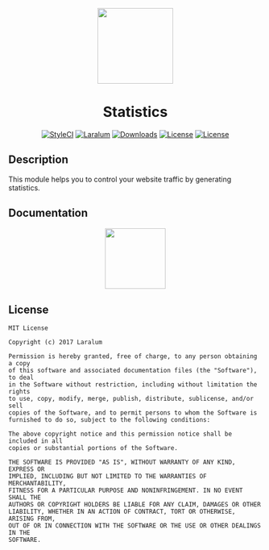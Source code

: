 <p align="center"><a href="https://laralum.com"><img height="150" src="https://avatars1.githubusercontent.com/u/22253051"></a></p>

<h1 align="center">Statistics</h1>

<p align="center">
<a href="https://styleci.io/repos/83798695"><img src="https://styleci.io/repos/83798695/shield?style=flat&branch=master" alt="StyleCI"></a>
<a href="https://github.com/laralum"><img src="https://img.shields.io/badge/Built%20For-Laralum-orange.svg" alt="Laralum"></a>
<a href="https://github.com/laralum/Statistics"><img src="https://poser.pugx.org/laralum/statistics/d/total.svg" alt="Downloads"></a>
<a href="https://github.com/Laralum/Statistics/releases"><img src="https://poser.pugx.org/laralum/statistics/v/stable.svg" alt="License"></a>
<a href="https://raw.githubusercontent.com/Laralum/Statistics/master/LICENSE"><img src="https://poser.pugx.org/laralum/statistics/license.svg" alt="License"></a>
</p>

## Description

This module helps you to control your website traffic by generating statistics.


## Documentation

<p align="center">
<a href="https://laralum.com/docs/statistics"><img height="120" src="http://i.imgur.com/47WnADd.png"></a>
</p>

## License

```
MIT License

Copyright (c) 2017 Laralum

Permission is hereby granted, free of charge, to any person obtaining a copy
of this software and associated documentation files (the "Software"), to deal
in the Software without restriction, including without limitation the rights
to use, copy, modify, merge, publish, distribute, sublicense, and/or sell
copies of the Software, and to permit persons to whom the Software is
furnished to do so, subject to the following conditions:

The above copyright notice and this permission notice shall be included in all
copies or substantial portions of the Software.

THE SOFTWARE IS PROVIDED "AS IS", WITHOUT WARRANTY OF ANY KIND, EXPRESS OR
IMPLIED, INCLUDING BUT NOT LIMITED TO THE WARRANTIES OF MERCHANTABILITY,
FITNESS FOR A PARTICULAR PURPOSE AND NONINFRINGEMENT. IN NO EVENT SHALL THE
AUTHORS OR COPYRIGHT HOLDERS BE LIABLE FOR ANY CLAIM, DAMAGES OR OTHER
LIABILITY, WHETHER IN AN ACTION OF CONTRACT, TORT OR OTHERWISE, ARISING FROM,
OUT OF OR IN CONNECTION WITH THE SOFTWARE OR THE USE OR OTHER DEALINGS IN THE
SOFTWARE.
```
